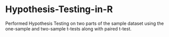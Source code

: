 # Hypothesis-Testing-in-R

Performed Hypothesis Testing on two parts of the sample dataset using the one-sample and two-sample t-tests along with paired t-test.
